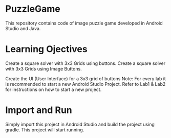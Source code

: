 # PuzzleGame
This repository contains code of image puzzle game developed in Android Studio and Java.

# Learning Ojectives
Create a square solver with 3x3 Grids using buttons.
Create a square solver with 3x3 Grids using Image Buttons.

Create the UI (User Interface) for a 3x3 grid of buttons
Note: For every lab it is recommended to start a new Android 
Studio Project. Refer to Lab1 & Lab2 for instructions on how 
to start a new project.


# Import and Run
Simply import this project in Android Studio and build the project using gradle. This project will start running.
